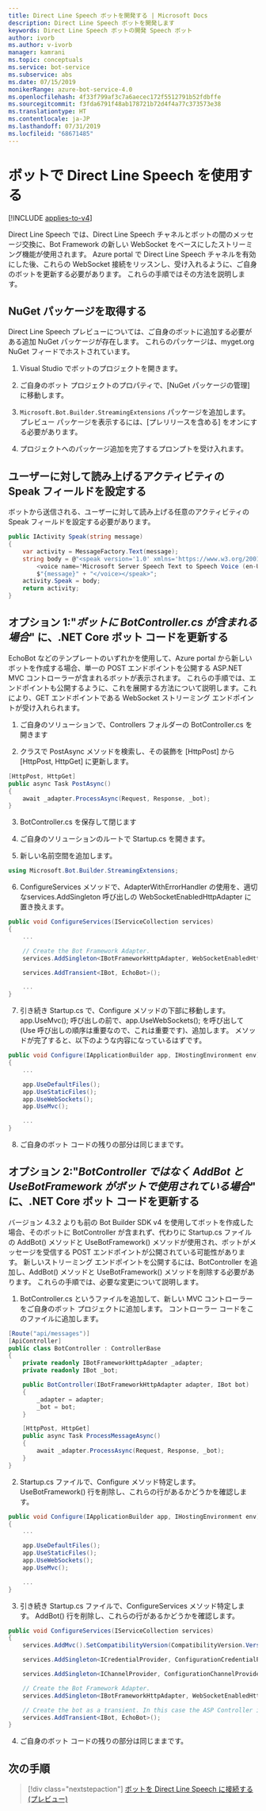 ```yaml
---
title: Direct Line Speech ボットを開発する | Microsoft Docs
description: Direct Line Speech ボットを開発します
keywords: Direct Line Speech ボットの開発 Speech ボット
author: ivorb
ms.author: v-ivorb
manager: kamrani
ms.topic: conceptuals
ms.service: bot-service
ms.subservice: abs
ms.date: 07/15/2019
monikerRange: azure-bot-service-4.0
ms.openlocfilehash: 4f33f799af3c7a6aecec172f5512791b52fdbffe
ms.sourcegitcommit: f3fda6791f48ab178721b72d4f4a77c373573e38
ms.translationtype: HT
ms.contentlocale: ja-JP
ms.lasthandoff: 07/31/2019
ms.locfileid: "68671485"
---
```

# <a name="use-direct-line-speech-in-your-bot"></a>ボットで Direct Line Speech を使用する 

[!INCLUDE [applies-to-v4](includes/applies-to.md)]

Direct Line Speech では、Direct Line Speech チャネルとボットの間のメッセージ交換に、Bot Framework の新しい WebSocket をベースにしたストリーミング機能が使用されます。 Azure portal で Direct Line Speech チャネルを有効にした後、これらの WebSocket 接続をリッスンし、受け入れるように、ご自身のボットを更新する必要があります。 これらの手順ではその方法を説明します。

## <a name="add-the-nuget-package"></a>NuGet パッケージを取得する
Direct Line Speech プレビューについては、ご自身のボットに追加する必要がある追加 NuGet パッケージが存在します。 これらのパッケージは、myget.org NuGet フィードでホストされています。
1.  Visual Studio でボットのプロジェクトを開きます。

2.  ご自身のボット プロジェクトのプロパティで、[NuGet パッケージの管理] に移動します。

3.  `Microsoft.Bot.Builder.StreamingExtensions` パッケージを追加します。 プレビュー パッケージを表示するには、[プレリリースを含める] をオンにする必要があります。

4.  プロジェクトへのパッケージ追加を完了するプロンプトを受け入れます。

## <a name="set-the-speak-field-on-activities-you-want-spoken-to-the-user"></a>ユーザーに対して読み上げるアクティビティの Speak フィールドを設定する
ボットから送信される、ユーザーに対して読み上げる任意のアクティビティの Speak フィールドを設定する必要があります。 

```cs
public IActivity Speak(string message)
{
    var activity = MessageFactory.Text(message);
    string body = @"<speak version='1.0' xmlns='https://www.w3.org/2001/10/synthesis' xml:lang='en-US'>
        <voice name='Microsoft Server Speech Text to Speech Voice (en-US, JessaNeural)'>" +
        $"{message}" + "</voice></speak>";
    activity.Speak = body;
    return activity;
}
```

## <a name="option-1-update-your-net-core-bot-code-if-your-bot-has-a-botcontrollercs"></a>オプション 1:"_ボットに BotController.cs が含まれる場合_" に、.NET Core ボット コードを更新する
EchoBot などのテンプレートのいずれかを使用して、Azure portal から新しいボットを作成する場合、単一の POST エンドポイントを公開する ASP.NET MVC コントローラーが含まれるボットが表示されます。 これらの手順では、エンドポイントも公開するように、これを展開する方法について説明します。これにより、GET エンドポイントである WebSocket ストリーミング エンドポイントが受け入れられます。
1.  ご自身のソリューションで、Controllers フォルダーの BotController.cs を開きます

2.  クラスで PostAsync メソッドを検索し、その装飾を [HttpPost] から [HttpPost, HttpGet] に更新します。
```cs
[HttpPost, HttpGet]
public async Task PostAsync()
{ 
    await _adapter.ProcessAsync(Request, Response, _bot);
}
```

3.  BotController.cs を保存して閉じます

4.  ご自身のソリューションのルートで Startup.cs を開きます。

5.  新しい名前空間を追加します。

```cs
using Microsoft.Bot.Builder.StreamingExtensions;
```

6.  ConfigureServices メソッドで、AdapterWithErrorHandler の使用を、適切なservices.AddSingleton 呼び出しの WebSocketEnabledHttpAdapter に置き換えます。

```cs
public void ConfigureServices(IServiceCollection services)
{
    ...    

    // Create the Bot Framework Adapter.
    services.AddSingleton<IBotFrameworkHttpAdapter, WebSocketEnabledHttpAdapter>();

    services.AddTransient<IBot, EchoBot>();

    ...
}
```

7. 引き続き Startup.cs で、Configure メソッドの下部に移動します。 app.UseMvc(); 呼び出しの前で、app.UseWebSockets(); を呼び出して (Use 呼び出しの順序は重要なので、これは重要です)、追加します。 メソッドが完了すると、以下のような内容になっているはずです。

```cs
public void Configure(IApplicationBuilder app, IHostingEnvironment env)
{
    ...

    app.UseDefaultFiles();
    app.UseStaticFiles();
    app.UseWebSockets();
    app.UseMvc();

    ...
}
```

8.  ご自身のボット コードの残りの部分は同じままです。

## <a name="option-2-update-your-net-core-bot-code-if-your-bot-uses-addbot-and-usebotframework-instead-of-a-botcontroller"></a>オプション 2:"_BotController ではなく AddBot と UseBotFramework がボットで使用されている場合_" に、.NET Core ボット コードを更新する

バージョン 4.3.2 よりも前の Bot Builder SDK v4 を使用してボットを作成した場合、そのボットに BotController が含まれず、代わりに Startup.cs ファイルの AddBot() メソッドと UseBotFramework() メソッドが使用され、ボットがメッセージを受信する POST エンドポイントが公開されている可能性があります。 新しいストリーミング エンドポイントを公開するには、BotController を追加し、AddBot() メソッドと UseBotFramework() メソッドを削除する必要があります。 これらの手順では、必要な変更について説明します。

1.  BotController.cs というファイルを追加して、新しい MVC コントローラーをご自身のボット プロジェクトに追加します。 コントローラー コードをこのファイルに追加します。

```cs
[Route("api/messages")]
[ApiController]
public class BotController : ControllerBase
{
    private readonly IBotFrameworkHttpAdapter _adapter;
    private readonly IBot _bot;

    public BotController(IBotFrameworkHttpAdapter adapter, IBot bot)
    {
        _adapter = adapter;
        _bot = bot;
    }

    [HttpPost, HttpGet]
    public async Task ProcessMessageAsync()
    {
        await _adapter.ProcessAsync(Request, Response, _bot);
    }
}
```
2.  Startup.cs ファイルで、Configure メソッド特定します。 UseBotFramework() 行を削除し、これらの行があるかどうかを確認します。

```cs
public void Configure(IApplicationBuilder app, IHostingEnvironment env)
{
    ...

    app.UseDefaultFiles();
    app.UseStaticFiles();
    app.UseWebSockets();
    app.UseMvc();

    ...
}
```

3.  引き続き Startup.cs ファイルで、ConfigureServices メソッド特定します。 AddBot() 行を削除し、これらの行があるかどうかを確認します。

```cs
public void ConfigureServices(IServiceCollection services)
{
    services.AddMvc().SetCompatibilityVersion(CompatibilityVersion.Version_2_1);

    services.AddSingleton<ICredentialProvider, ConfigurationCredentialProvider>();

    services.AddSingleton<IChannelProvider, ConfigurationChannelProvider>();

    // Create the Bot Framework Adapter.
    services.AddSingleton<IBotFrameworkHttpAdapter, WebSocketEnabledHttpAdapter>();

    // Create the bot as a transient. In this case the ASP Controller is expecting an IBot.
    services.AddTransient<IBot, EchoBot>();
}
```
4.  ご自身のボット コードの残りの部分は同じままです。

## <a name="next-steps"></a>次の手順
> [!div class="nextstepaction"]
> [ボットを Direct Line Speech に接続する (プレビュー)](./bot-service-channel-connect-directlinespeech.md)
